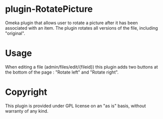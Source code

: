 plugin-RotatePicture
====================

Omeka plugin that allows user to rotate a picture after it has been associated with an item. The plugin rotates all versions of the file, including "original".

Usage
=====
When editing a file (admin/files/edit/{fileid}) this plugin adds two buttons at the bottom of the page : "Rotate left" and "Rotate right".

Copyright
=========
This plugin is provided under GPL license on an "as is" basis, without warranty of any kind.
